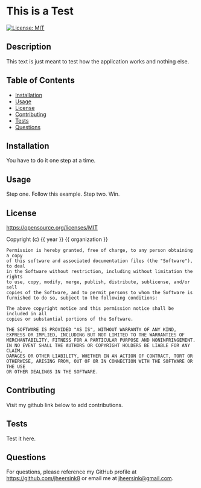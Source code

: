 # This is a Test 
  
  [![License: MIT](https://img.shields.io/badge/License-MIT-yellow.svg)](https://opensource.org/licenses/MIT)
  
  ## Description
  This text is just meant to test how the application works and nothing else.

  ## Table of Contents 
  - [Installation](#installation)
  - [Usage](#usage)
  - [License](#license)
  - [Contributing](#contributing)
  - [Tests](#tests)
  - [Questions](#questions)

  ## Installation
  You have to do it one step at a time.

  ## Usage
  Step one. Follow this example. Step two. Win.

  ## License
  https://opensource.org/licenses/MIT


  Copyright (c) {{ year }} {{ organization }}

    Permission is hereby granted, free of charge, to any person obtaining a copy
    of this software and associated documentation files (the "Software"), to deal
    in the Software without restriction, including without limitation the rights
    to use, copy, modify, merge, publish, distribute, sublicense, and/or sell
    copies of the Software, and to permit persons to whom the Software is
    furnished to do so, subject to the following conditions:
    
    The above copyright notice and this permission notice shall be included in all
    copies or substantial portions of the Software.
    
    THE SOFTWARE IS PROVIDED "AS IS", WITHOUT WARRANTY OF ANY KIND,
    EXPRESS OR IMPLIED, INCLUDING BUT NOT LIMITED TO THE WARRANTIES OF
    MERCHANTABILITY, FITNESS FOR A PARTICULAR PURPOSE AND NONINFRINGEMENT.
    IN NO EVENT SHALL THE AUTHORS OR COPYRIGHT HOLDERS BE LIABLE FOR ANY CLAIM,
    DAMAGES OR OTHER LIABILITY, WHETHER IN AN ACTION OF CONTRACT, TORT OR
    OTHERWISE, ARISING FROM, OUT OF OR IN CONNECTION WITH THE SOFTWARE OR THE USE
    OR OTHER DEALINGS IN THE SOFTWARE.



  ## Contributing
  Visit my github link below to add contributions.

  ## Tests
  Test it here.

  ## Questions
  For questions, please reference my GitHub profile at https://github.com/jheersink8 or email me at jheersink@gmail.com.
